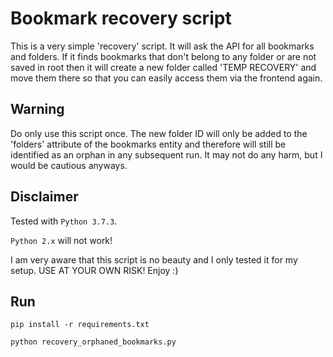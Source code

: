 # Bookmark recovery script
This is a very simple 'recovery' script. It will ask the API for all bookmarks
and folders. If it finds bookmarks that don't belong to any folder or are not
saved in root then it will create a new folder called 'TEMP RECOVERY' and move
them there so that you can easily access them via the frontend again.

## Warning
Do only use this script once. The new folder ID will only be added to the
'folders' attribute of the bookmarks entity and therefore will still be
identified as an orphan in any subsequent run. It may not do any harm, but I
would be cautious anyways.

## Disclaimer
Tested with `Python 3.7.3`.

`Python 2.x` will not work!

I am very aware that this script is no beauty and I only tested it for my
setup.
USE AT YOUR OWN RISK! Enjoy :)


## Run
`pip install -r requirements.txt`

`python recovery_orphaned_bookmarks.py`

